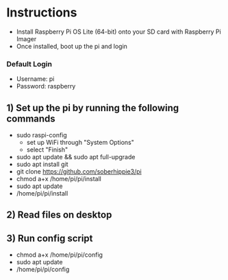# Instructions
  - Install Raspberry Pi OS Lite (64-bit) onto your SD card with Raspberry Pi Imager
  - Once installed, boot up the pi and login

### Default Login
  - Username: pi
  - Password: raspberry

## 1) Set up the pi by running the following commands
  - sudo raspi-config
    - set up WiFi through "System Options"
    - select "Finish"
  - sudo apt update && sudo apt full-upgrade
  - sudo apt install git
  - git clone https://github.com/soberhippie3/pi
  - chmod a+x /home/pi/pi/install
  - sudo apt update
  - /home/pi/pi/install

## 2) Read files on desktop

## 3) Run config script
  - chmod a+x /home/pi/pi/config
  - sudo apt update
  - /home/pi/pi/config
